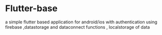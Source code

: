 # Flutter-base
a simple flutter based application for android/ios with authentication using firebase ,datastorage and dataconnect functions , localstorage of data
